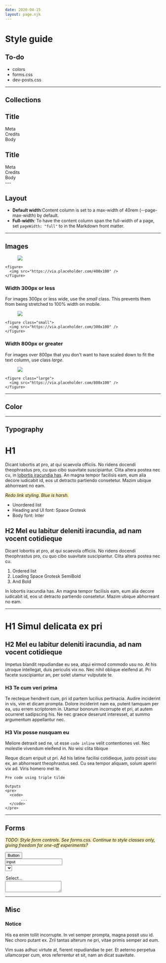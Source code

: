 ```yaml
---
date: 2020-04-15
layout: page.njk
---
```


# Style guide

## To-do

- colors
- forms.css
- dev-posts.css

---

## Collections

<section class="item-grid">
  <article class="item">
    <h2 class="item-title">Title</h2>
    <div class="item-meta">
      Meta
    </div>
    <div class="item-credits">
      Credits
    </div>
    <div class="note-body">
      Body
    </div>
  </article>
  <article class="item">
    <h2 class="item-title">Title</h2>
    <div class="item-meta">
      Meta
    </div>
    <div class="item-credits">
      Credits
    </div>
    <div class="note-body">
      Body
    </div>
  </article>
</section>
---


## Layout

- **Default width**:Content column is set to a max-width of 40rem (--page-max-width) by default.
- **Full-width**: To have the content column span the full-width of a page, set `pageWidth: "full"` to in the Markdown front matter.

---

## Images

<figure>
  <img src="https://via.placeholder.com/400x100" />
</figure>

```
<figure>
  <img src="https://via.placeholder.com/400x100" />
</figure>
```

### Width 300px or less

For images 300px or less wide, use the _small_ class. This prevents them from being stretched to 100% width on mobile.

<figure class="small">
  <img src="https://via.placeholder.com/300x100" />
</figure>

```
<figure class="small">
  <img src="https://via.placeholder.com/300x100" />
</figure>
```


### Width 800px or greater

For images over 800px that you don't want to have scaled down to fit the text column, use class _large_.

<figure class="large">
  <img src="https://via.placeholder.com/800x100" />
</figure>

```
<figure class="large">
  <img src="https://via.placeholder.com/800x100" />
</figure>
```

---


## Color


---

## Typography

# H1

Dicant lobortis at pro, at qui scaevola officiis. No ridens docendi theophrastus pro, cu quo cibo suavitate suscipiantur. Clita altera postea nec cu, in <a href="#">lobortis iracundia has</a>. An magna tempor facilisis eam, eum alia decore iudicabit id, eos ut detracto partiendo consetetur. Mazim ubique abhorreant no eam.

<i>Redo link styling. Blue is harsh.</i>

- Unordered list
- Heading and UI font: Space Grotesk
- Body font: Inter

## H2 Mel eu labitur deleniti iracundia, ad nam vocent cotidieque

Dicant lobortis at pro, at qui scaevola officiis. No ridens docendi theophrastus pro, cu quo cibo suavitate suscipiantur. Clita altera postea nec cu.

1. Ordered list
1. Loading Space Grotesk SemiBold
1. And Bold

In lobortis iracundia has. An magna tempor facilisis eam, eum alia decore iudicabit id, eos ut detracto partiendo consetetur. Mazim ubique abhorreant no eam.


---

# H1 Simul delicata ex pri

## H2 Mel eu labitur deleniti iracundia, ad nam vocent cotidieque

Impetus blandit repudiandae eu sea, atqui eirmod commodo usu no. At his utroque intellegat, duis periculis vix no. Nec nihil oblique eleifend at. Pri facete suscipiantur an, per solet utamur vulputate te.


### H3 Te cum veri prima

Te recteque hendrerit cum, pri id partem lucilius pertinacia. Audire inciderint in vis, vim et dicam prompta. Dolore inciderint nam ea, putent tamquam per ea, usu errem scriptorem in. Utamur bonorum incorrupte et pri, at autem ocurreret sadipscing his. Ne nec graece deserunt interesset, at summo argumentum appellantur nec.

### H3 Vix posse nusquam eu

Meliore detraxit sed ne, ut esse <code>code inline</code> velit contentiones vel. Nec molestie vivendum eleifend in. No wisi clita tibique 

Reque dicam eripuit ut pri. Ad his latine facilisi cotidieque, justo possit usu ex, an abhorreant theophrastus sed. Cu sea tempor aliquam, solum aperiri vix ad. Viris homero mel te.

```
Pre code using triple tilde

Outputs 
<pre>
  <code>
       ...
  </code>
</pre>
```

---

## Forms

<i>TODO: Style form controls. See forms.css. Continue to style classes only, giving freedom for one-off experiments?</i>

<button>Button</button>  
<input type="input" value="input" />  
<select>
  <option>Select...</option>
</select>
<textarea></textarea>

---

## Misc

### Notice

<div class="notice">
  <p>His ea enim tollit incorrupte. In vel semper prompta, magna possit usu id. Nec choro putant ex. Zril tantas alterum ne pri, vitae primis semper ad eum.</p>

  <p>Vim suas adhuc virtute at, fierent repudiandae te per. Et aeterno perpetua ullamcorper cum, eros referrentur et sit, nam an dicat suavitate.</p>
</div>

<link rel="stylesheet" href="/css/forms.css">

<style>
i {
  background: #fff3c7;
}

a {
/*  color: var(--color);
  background: #F0E3A4;
*/}
</style>
